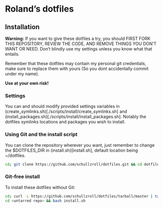 # Roland’s dotfiles

## Installation

**Warning:** If you want to give these dotfiles a try, you should FIRST FORK THIS REPOSITORY, REVIEW THE CODE, AND REMOVE THINGS YOU DON’T WANT OR NEED. Don’t blindly use my settings unless you know what that entails.

Remember that these dotfiles may contain my personal git credentials, make sure to replace them with yours (So you dont accidentally commit under my name).

**Use at your own risk!**

### Settings
You can and should modify provided settings variables in (create_symlinks.sh)[./scripts/install/create_symlinks.sh] and (install_packages.sh)[./scripts/install/install_packages.sh]. Notably the dotfiles symlinks locations and packages you wish to install.

### Using Git and the install script

You can clone the repository wherever you want, just remember to change the $DOTFILES_DIR in (install.sh)[install.sh], default location being ~/dotfiles.

```bash
cd; git clone https://github.com/schullzroll/dotfiles.git && cd dotfiles && bash install.sh
```

### Git-free install

To install these dotfiles without Git:

```bash
cd; curl -L https://github.com/schullzroll/dotfiles/tarball/master | tar -xz
cd <untarred repo> && bash install.sh
```
